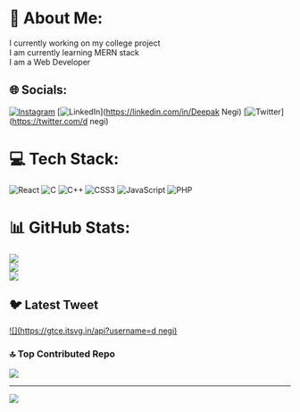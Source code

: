 # 💫 About Me:
I currently working on my college project <br>I am currently learning MERN stack <br>I am a Web Developer


## 🌐 Socials:
[![Instagram](https://img.shields.io/badge/Instagram-%23E4405F.svg?logo=Instagram&logoColor=white)](https://instagram.com/deepak.negi_143) [![LinkedIn](https://img.shields.io/badge/LinkedIn-%230077B5.svg?logo=linkedin&logoColor=white)](https://linkedin.com/in/Deepak Negi) [![Twitter](https://img.shields.io/badge/Twitter-%231DA1F2.svg?logo=Twitter&logoColor=white)](https://twitter.com/d negi) 

# 💻 Tech Stack:
![React](https://img.shields.io/badge/react-%2320232a.svg?style=for-the-badge&logo=react&logoColor=%2361DAFB) ![C](https://img.shields.io/badge/c-%2300599C.svg?style=for-the-badge&logo=c&logoColor=white) ![C++](https://img.shields.io/badge/c++-%2300599C.svg?style=for-the-badge&logo=c%2B%2B&logoColor=white) ![CSS3](https://img.shields.io/badge/css3-%231572B6.svg?style=for-the-badge&logo=css3&logoColor=white) ![JavaScript](https://img.shields.io/badge/javascript-%23323330.svg?style=for-the-badge&logo=javascript&logoColor=%23F7DF1E) ![PHP](https://img.shields.io/badge/php-%23777BB4.svg?style=for-the-badge&logo=php&logoColor=white)
# 📊 GitHub Stats:
![](https://github-readme-stats.vercel.app/api?username=MashoorNEGI&theme=material-palenight&hide_border=false&include_all_commits=true&count_private=true)<br/>
![](https://github-readme-streak-stats.herokuapp.com/?user=MashoorNEGI&theme=material-palenight&hide_border=false)<br/>
![](https://github-readme-stats.vercel.app/api/top-langs/?username=MashoorNEGI&theme=material-palenight&hide_border=false&include_all_commits=true&count_private=true&layout=compact)

## 🐦 Latest Tweet
[![](https://gtce.itsvg.in/api?username=d negi)](https://github.com/VishwaGauravIn/github-twitter-card-embed)

### 🔝 Top Contributed Repo
![](https://github-contributor-stats.vercel.app/api?username=MashoorNEGI&limit=5&theme=dracula&combine_all_yearly_contributions=true)

---
[![](https://visitcount.itsvg.in/api?id=MashoorNEGI&icon=0&color=0)](https://visitcount.itsvg.in)

<!-- Proudly created with GPRM ( https://gprm.itsvg.in ) -->
